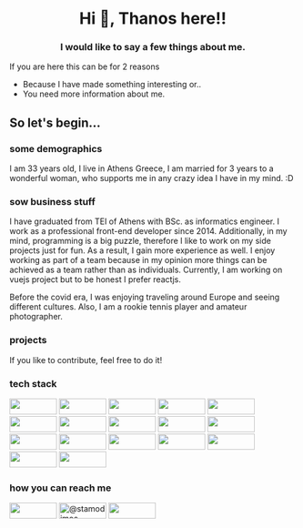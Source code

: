 <h1 align="center">Hi 👋, Thanos here!!</h1>
<h3 align="center">I would like to say a few things about me.</h3>
If you are here this can be for 2 reasons

 * Because I have made something interesting or..
 * You need more information about me.

## So let's begin...

### some demographics

I am 33 years old, I live in Athens Greece, I am married for 3 years to a wonderful woman, who supports me in any crazy idea I have in my mind. :D 

### sow business stuff

I have graduated from TEI of Athens with BSc. as informatics engineer. I work as a professional front-end developer since 2014. Additionally, in my mind, programming is a big puzzle, therefore I like to work on my side projects just for fun. As a result, I gain more experience as well. I enjoy working as part of a team because in my opinion more things can be achieved as a team rather than as individuals. Currently, I am working on vuejs project but to be honest I prefer reactjs.

Before the covid era, I was enjoying traveling around Europe and seeing different cultures.
Also, I am a rookie tennis player and amateur photographer.

### projects
If you like to contribute, feel free to do it!

### tech stack 
<img src="https://img.shields.io/badge/React-20232A?style=for-the-badge&logo=react&logoColor=61DAFB" width="83" height="28">
<img src="https://img.shields.io/badge/Vue.js-35495E?style=for-the-badge&logo=vue.js&logoColor=4FC08D" width="83" height="28">
<img src="https://img.shields.io/badge/Bootstrap-563D7C?style=for-the-badge&logo=bootstrap&logoColor=white" width="83" height="28">
<img src="https://img.shields.io/badge/CSS3-1572B6?style=for-the-badge&logo=css3&logoColor=white" width="83" height="28">
<img src="https://img.shields.io/badge/JavaScript-323330?style=for-the-badge&logo=javascript&logoColor=F7DF1E" width="83" height="28">
<img src="https://img.shields.io/badge/TypeScript-007ACC?style=for-the-badge&logo=typescript&logoColor=white" width="83" height="28">
<img src="https://img.shields.io/badge/HTML5-E34F26?style=for-the-badge&logo=html5&logoColor=white" width="83" height="28">
<img src="https://img.shields.io/badge/next.js-000000?style=for-the-badge&logo=nextdotjs&logoColor=white" width="83" height="28">
<img src="https://img.shields.io/badge/Webpack-8DD6F9?style=for-the-badge&logo=Webpack&logoColor=white" width="83" height="28">
<img src="https://img.shields.io/badge/Node.js-339933?style=for-the-badge&logo=nodedotjs&logoColor=white" width="83" height="28">
<img src="https://img.shields.io/badge/npm-CB3837?style=for-the-badge&logo=npm&logoColor=white" width="83" height="28">
<img src="https://img.shields.io/badge/Jest-C21325?style=for-the-badge&logo=jest&logoColor=white" width="83" height="28">
<img src="https://img.shields.io/badge/Express.js-000000?style=for-the-badge&logo=express&logoColor=white" width="83" height="28">
<img src="https://img.shields.io/badge/Sass-CC6699?style=for-the-badge&logo=sass&logoColor=white" width="83" height="28">
<img src="https://img.shields.io/badge/jQuery-0769AD?style=for-the-badge&logo=jquery&logoColor=white" width="83" height="28">
<img src="https://img.shields.io/badge/Git-F05032?style=for-the-badge&logo=git&logoColor=white" width="83" height="28">
<img src="https://img.shields.io/badge/storybook-FF4785?style=for-the-badge&logo=storybook&logoColor=white" width="83" height="28">


### how you can reach me

<a href="https://www.linkedin.com/in/stamodimos-thanos" target="blank"><img align="center" src="https://img.shields.io/badge/LinkedIn-0077B5?style=for-the-badge&logo=linkedin&logoColor=white" width="83" height="28"  /></a> <a href="https://twitter.com/@stamodimos" target="blank"><img align="center" src="https://img.shields.io/badge/Twitter-1DA1F2?style=for-the-badge&logo=twitter&logoColor=white" alt="@stamodimos" width="83" height="28"/></a> <a href="mailto:th.stamod@gmail.com" target="blank"><img align="center" src="https://img.shields.io/badge/Gmail-D14836?style=for-the-badge&logo=gmail&logoColor=white" width="83" height="28"/></a>
